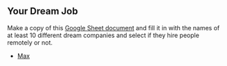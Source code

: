## Your Dream Job

Make a copy of this [Google Sheet document](https://docs.google.com/spreadsheets/d/1WJ0xaAxjNZXGk1h0twJdTJpezqxyiyoGKb-a8ip07Do/edit#gid=0) and fill it in with the names of at least 10 different dream companies and select if they hire people remotely or not.

- [Max](https://docs.google.com/spreadsheets/d/1Ma8JiSqBWUHTvS3DN6CwT4-qJbmn2RvfvmhumeC0JUs/edit#gid=0)
